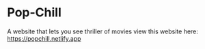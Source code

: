 # Pop-Chill
A website that lets you see thriller of movies
view this website here: https://popchill.netlify.app
